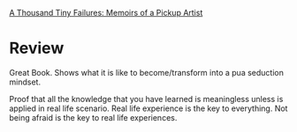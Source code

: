 [A Thousand Tiny Failures: Memoirs of a Pickup Artist](https://www.goodreads.com/book/show/18711276-a-thousand-tiny-failures)
# Review
Great Book. Shows what it is like to become/transform into a pua seduction mindset.

Proof that all the knowledge that you have learned is meaningless unless is applied in real life scenario. Real life experience is the key to everything. Not being afraid is the key to real life experiences.